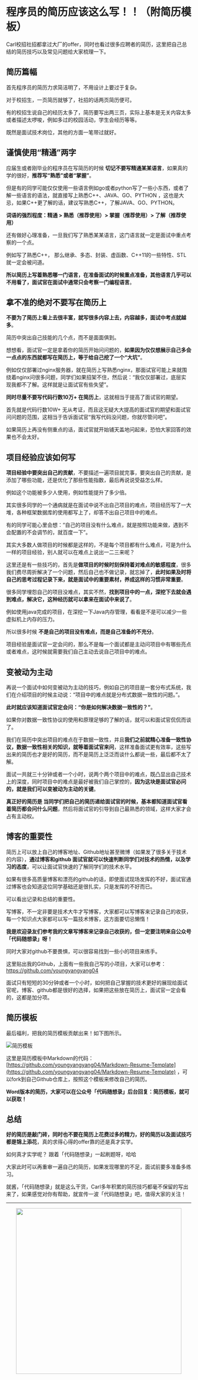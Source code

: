 # 程序员的简历应该这么写！！（附简历模板）

Carl校招社招都拿过大厂的offer，同时也看过很多应聘者的简历，这里把自己总结的简历技巧以及常见问题给大家梳理一下。

## 简历篇幅

首先程序员的简历力求简洁明了，不用设计上要过于复杂。

对于校招生，一页简历就够了，社招的话两页简历便可。

有的校招生说自己的经历太多了，简历要写出两三页，实际上基本是无关内容太多或者描述太啰唆，例如多过的校园活动，学生会经历等等。

既然是面试技术岗位，其他的方面一笔带过就好。


## 谨慎使用“精通”两字

应届生或者刚毕业的程序员在写简历的时候 **切记不要写精通某某语言**，如果真的学的很好，**推荐写“熟悉”或者“掌握”**。

但是有的同学可能仅仅使用一些语言例如go或者python写了一些小东西，或者了解一些语言的语法，就直接写上熟悉C++、JAVA、GO、PYTHON ，这也是大忌，如果C++更了解的话，建议写熟悉C++，了解JAVA、GO、PYTHON。

**词语的强烈程度：精通 > 熟悉（推荐使用）> 掌握（推荐使用）> 了解（推荐使用）**

还有做好心理准备，一旦我们写了熟悉某某语言，这门语言就一定是面试中重点考察的一个点。

例如写了熟悉C++， 那么继承、多态、封装、虚函数、C++11的一些特性、STL就一定会被问道。

**所以简历上写着熟悉哪一门语言，在准备面试的时候重点准备，其他语言几乎可以不用看了，面试官在面试中通常只会考察一门编程语言**。


## 拿不准的绝对不要写在简历上

**不要为了简历上看上去很丰富，就写很多内容上去，内容越多，面试中考点就越多**。

简历中突出自己技能的几个点，而不是面面俱到。

想想看，面试官一定是拿着你的简历开始问问题的，**如果因为仅仅想展示自己多会一点点的东西就都写在简历上，等于给自己挖了一个“大坑”**。

例如仅仅部署过nginx服务器，就在简历上写熟悉nginx，那面试官可能上来就围绕着nginx问很多问题，同学们如果招架不住，然后说：“我仅仅部署过，底层实现我都不了解。这样就是让面试官有些失望”。

**同时尽量不要写代码行数10万+ 在简历上**，这就相当于提高了面试官的期望。

首先就是代码行数10W+ 无从考证，而且这无疑大大提高的面试官的期望和面试官问问题的范围，这相当于告诉面试官“我写代码没问题，你就尽管问吧”。

如果简历上再没有侧重点的话，面试官就开始铺天盖地问起来，恐怕大家回答的效果也不会太好。

## 项目经验应该如何写

**项目经验中要突出自己的贡献**，不要描述一遍项目就完事，要突出自己的贡献，是添加了哪些功能，还是优化了那些性能指数，最后再说说受益怎么样。

例如这个功能被多少人使用，例如性能提升了多少倍。

其实很多同学的一个通病就是在面试中说不出自己项目的难点，项目经历写了一大堆，各种框架数据库的使用都写上了，却答不出自己项目中的难点。

有的同学可能心里会想：“自己的项目没有什么难点，就是按照功能来做，遇到不会配置的不会调节的，就百度一下”。

其实大多数人做项目的时候都是这样的，不是每个项目都有什么难点，可是为什么一样的项目经验，别人就可以在难点上说出一二三来呢？

这里还是有一些技巧的，首先是**做项目的时候时刻保持着对难点的敏感程度**，很多我们费尽周折解决了一个问题，然后自己也不做记录，就忘掉了，**此时如果及时将自己的思考过程记录下来，就是面试中的重要素材，养成这样的习惯非常重要**。

很多同学埋怨自己的项目没难点，其实不然，**找到项目中的一点，深挖下去就会遇到难点，解决它，这种经历就可以拿来在面试中来说了**。

例如使用java完成的项目，在深挖一下Java内存管理，看看是不是可以减少一些虚拟机上内存的压力。

所以很多时候 **不是自己的项目没有难点，而是自己准备的不充分**。

项目经验是面试官一定会问的，那么不是每一个面试都是主动问项目中有哪些亮点或者难点，这时候就需要我们自己主动去说自己项目中的难点。

## 变被动为主动

再说一个面试中如何变被动为主动的技巧，例如自己的项目是一套分布式系统，我们在介绍项目的时候主动说：“项目中的难点就是分布式数据一致性的问题。”。

**此时就应该知道面试官定会问：“你是如何解决数据一致性的？”**。

如果你对数据一致性协议的使用和原理足够的了解的话，就可以和面试官侃侃而谈了。

我们在简历中突出项目的难点在于数据一致性，并且**我们之前就精心准备一致性协议，数据一致性相关的知识，就等着面试官来问**，这样准备面试更有效率，这些写出来的简历也才是好的简历，而不是简历上泛泛而谈什么都说一些，最后都不太了解。

面试一共就三十分钟或者一个小时，说两个两个项目中的难点，既凸显出自己技术上的深度，同时项目中的难点是最好被我们自己掌控的，**因为这块是面试官必问的，就是我们可以变被动为主动的关键**。

**真正好的简历是 当同学们把自己的简历递给面试官的时候，基本都知道面试官看着简历都会问什么问题**，然后将面试官的引导到自己最熟悉的领域，这样大家才会占有主动权。


## 博客的重要性

简历上可以放上自己的博客地址、Github地址甚至微博（如果发了很多关于技术的内容），**通过博客和github 面试官就可以快速判断同学们对技术的热情，以及学习的态度**，可以让面试官快速的了解同学们的技术水平。

如果有很多高质量博客和漂亮的github的话，即使面试现场发挥的不好，面试官通过博客也会知道这位同学基础还是很扎实，只是发挥的不好而已。

可以看出记录和总结的重要性。

写博客，不一定非要是技术大牛才写博客，大家都可以写博客来记录自己的收获，每一个知识点大家都可以写一篇技术博客，这方面要切忌懒惰！

**我是欢迎录友们参考我的文章写博客来记录自己收获的，但一定要注明来自公众号「代码随想录」呀！**

同时大家对github不要畏惧，可以很容易找到一些小的项目来练手。

这里贴出我的Github，上面有一些我自己写的小项目，大家可以参考：https://github.com/youngyangyang04

面试只有短短的30分钟或者一个小时，如何把自己掌握的技术更好的展现给面试官呢，博客、github都是很好的选择，如果把这些放在简历上，面试官一定会看的，这都是加分项。

## 简历模板

最后福利，把我的简历模板贡献出来！如下图所示。

![简历模板](https://code-thinking-1253855093.file.myqcloud.com/pics/20200803175538158.png)

这里是简历模板中Markdown的代码：[https://github.com/youngyangyang04/Markdown-Resume-Template](https://github.com/youngyangyang04/Markdown-Resume-Template) ，可以fork到自己Github仓库上，按照这个模板来修改自己的简历。

**Word版本的简历，大家可以在公众号「代码随想录」后台回复：简历模板，就可以获取！**

## 总结

**好的简历是敲门砖，同时也不要在简历上花费过多的精力，好的简历以及面试技巧都是锦上添花**，真的求得心得的offer靠的还是真才实学。

如何真才实学呢？ 跟着「代码随想录」一起刷题呀，哈哈

大家此时可以再重审一遍自己的简历，如果发现哪里的不足，面试前要多准备多练习。

就酱，「代码随想录」就是这么干货，Carl多年积累的简历技巧都毫不保留的写出来了，如果感觉对你有帮助，就宣传一波「代码随想录」吧，值得大家的关注！



-----------------------
<div align="center"><img src= /pics/01二维码.jpg width=450> </img></div>
